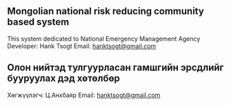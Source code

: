 ## Mongolian national risk reducing community based system
This system dedicated to National Emergency Management Agency
Developer: Hank Tsogt
Email: hanktsogt@gmail.com

## Олон нийтэд тулгуурласан гамшгийн эрсдлийг бууруулах дэд хөтөлбөр

Хөгжүүлэгч: Ц.Анхбаяр
Email: hanktsogt@gmail.com

